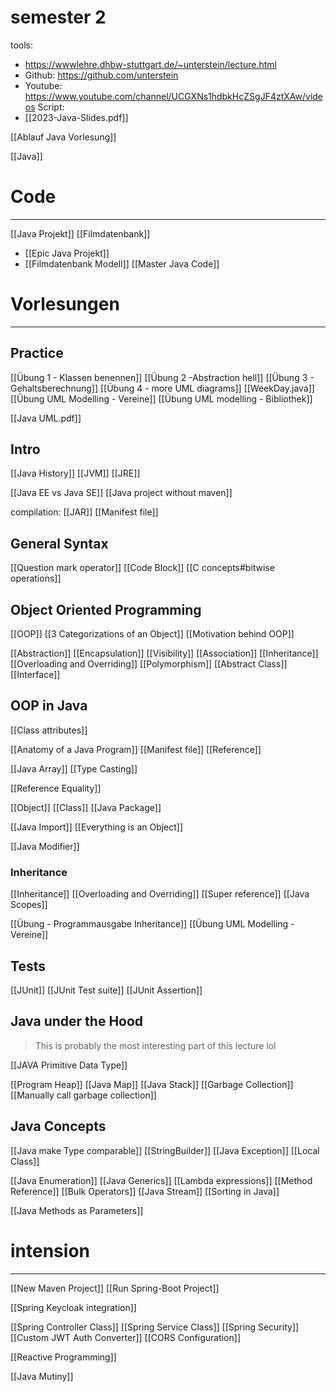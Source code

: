 # semester 2
tools: 
- https://wwwlehre.dhbw-stuttgart.de/~unterstein/lecture.html
- Github: https://github.com/unterstein
- Youtube: https://www.youtube.com/channel/UCGXNs1hdbkHcZSgJF4ztXAw/videos
Script:
- [[2023-Java-Slides.pdf]]

[[Ablauf Java Vorlesung]]

[[Java]]

# Code
---

[[Java Projekt]]
[[Filmdatenbank]]
- [[Epic Java Projekt]]
- [[Filmdatenbank Modell]]
[[Master Java Code]]



# Vorlesungen
---
## Practice
[[Übung 1 - Klassen benennen]]
[[Übung 2 -Abstraction hell]]
[[Übung 3 - Gehaltsberechnung]]
[[Übung 4 - more UML diagrams]]
[[WeekDay.java]]
[[Übung UML Modelling - Vereine]]
[[Übung UML modelling - Bibliothek]]

[[Java UML.pdf]]



## Intro

[[Java History]]
[[JVM]]
[[JRE]]

[[Java EE vs Java SE]]
[[Java project without maven]]


compilation:
[[JAR]]
[[Manifest file]]

## General Syntax
[[Question mark operator]]
[[Code Block]]
[[C concepts#bitwise operations]]

## Object Oriented Programming
[[OOP]]
[[3 Categorizations of an Object]]
[[Motivation behind OOP]]

[[Abstraction]]
[[Encapsulation]]
[[Visibility]]
[[Association]]
[[Inheritance]]
[[Overloading and Overriding]]
[[Polymorphism]]
[[Abstract Class]]
[[Interface]]

## OOP in Java
[[Class attributes]]

[[Anatomy of a Java Program]]
[[Manifest file]]
[[Reference]]

[[Java Array]]
[[Type Casting]]


[[Reference Equality]]

[[Object]]
[[Class]]
[[Java Package]]

[[Java Import]]
[[Everything is an Object]]

[[Java Modifier]]

### Inheritance
[[Inheritance]]
[[Overloading and Overriding]]
[[Super reference]]
[[Java Scopes]]

[[Übung - Programmausgabe Inheritance]]
[[Übung UML Modelling - Vereine]]


## Tests
 [[JUnit]]
 [[JUnit Test suite]]
 [[JUnit Assertion]]

## Java under the Hood
> This is probably the most interesting part of this lecture lol

[[JAVA Primitive Data Type]]

[[Program Heap]]
[[Java Map]]
[[Java Stack]]
[[Garbage Collection]]
[[Manually call garbage collection]]


## Java Concepts
[[Java make Type comparable]]
[[StringBuilder]]
[[Java Exception]]
[[Local Class]]


[[Java Enumeration]]
[[Java Generics]]
[[Lambda expressions]]
[[Method Reference]]
[[Bulk Operators]]
[[Java Stream]]
[[Sorting in Java]]

[[Java Methods as Parameters]]



# intension
---
[[New Maven Project]]
[[Run Spring-Boot Project]]

[[Spring Keycloak integration]]


[[Spring Controller Class]]
[[Spring Service Class]]
[[Spring Security]]
[[Custom JWT Auth Converter]]
[[CORS Configuration]]

[[Reactive Programming]]

[[Java Mutiny]]


